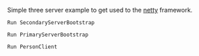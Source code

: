 Simple three server example to get used to the [netty](https://netty.io) framework.

`Run SecondaryServerBootstrap`

`Run PrimaryServerBootstrap`

`Run PersonClient`

